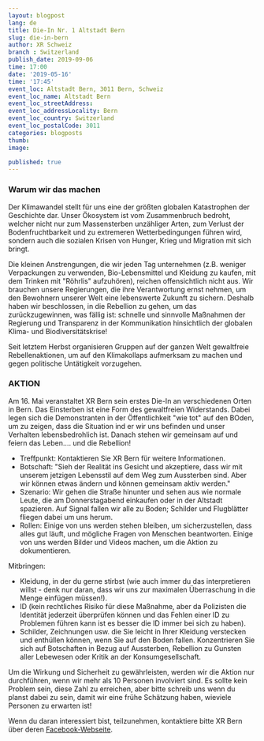```yaml
---
layout: blogpost
lang: de
title: Die-In Nr. 1 Altstadt Bern
slug: die-in-bern
author: XR Schweiz
branch : Switzerland
publish_date: 2019-09-06
time: 17:00
date: '2019-05-16'
time: '17:45'
event_loc: Altstadt Bern, 3011 Bern, Schweiz
event_loc_name: Altstadt Bern
event_loc_streetAddress: 
event_loc_addressLocality: Bern
event_loc_country: Switzerland 
event_loc_postalCode: 3011
categories: blogposts
thumb:
image:

published: true
---
```


### Warum wir das machen 

Der Klimawandel stellt für uns eine der größten globalen Katastrophen der Geschichte dar. Unser Ökosystem ist vom Zusammenbruch bedroht, welcher nicht nur zum Massensterben unzähliger Arten, zum Verlust der Bodenfruchtbarkeit und zu extremeren Wetterbedingungen führen wird, sondern auch die sozialen Krisen von Hunger, Krieg und Migration mit sich bringt.

Die kleinen Anstrengungen, die wir jeden Tag unternehmen (z.B. weniger Verpackungen zu verwenden, Bio-Lebensmittel und Kleidung zu kaufen, mit dem Trinken mit "Röhrlis" aufzuhören), reichen offensichtlich nicht aus. 
Wir brauchen unsere Regierungen, die ihre Verantwortung ernst nehmen, um den Bewohnern unserer Welt eine lebenswerte Zukunft zu sichern.
Deshalb haben wir beschlossen, in die Rebellion zu gehen, um das zurückzugewinnen, was fällig ist: schnelle und sinnvolle Maßnahmen der Regierung und Transparenz in der Kommunikation hinsichtlich der globalen Klima- und Biodiversitätskrise!

Seit letztem Herbst organisieren Gruppen auf der ganzen Welt gewaltfreie Rebellenaktionen, um auf den Klimakollaps aufmerksam zu machen und gegen politische Untätigkeit vorzugehen. 

### AKTION 

Am 16. Mai veranstaltet XR Bern sein erstes Die-In an verschiedenen Orten in Bern. Das Einsterben ist eine Form des gewaltfreien Widerstands. Dabei legen sich die Demonstranten in der Öffentlichkeit "wie tot" auf den BOden, um zu zeigen, dass die Situation ind er wir uns befinden und unser Verhalten lebensbedrohlich ist. Danach stehen wir gemeinsam auf und feiern das Leben.... und die Rebellion! 

- Treffpunkt: Kontaktieren Sie XR Bern für weitere Informationen.
- Botschaft: "Sieh der Realität ins Gesicht und akzeptiere, dass wir mit unserem jetzigen Lebensstil auf dem Weg zum Aussterben sind. Aber wir können etwas ändern und können gemeinsam aktiv werden."
- Szenario: Wir gehen die Straße hinunter und sehen aus wie normale Leute, die am Donnerstagabend einkaufen oder in der Altstadt spazieren. Auf Signal fallen wir alle zu Boden; Schilder und Flugblätter fliegen dabei um uns herum.
- Rollen: Einige von uns werden stehen bleiben, um sicherzustellen, dass alles gut läuft, und mögliche Fragen von Menschen beantworten. Einige von uns werden Bilder und Videos machen, um die Aktion zu dokumentieren.

Mitbringen:
- Kleidung, in der du gerne stirbst (wie auch immer du das interpretieren willst - denk nur daran, dass wir uns zur maximalen Überraschung in die Menge einfügen müssen!).
- ID (kein rechtliches Risiko für diese Maßnahme, aber da Polizisten die Identität jederzeit überprüfen können und das Fehlen einer ID zu Problemen führen kann ist es besser die ID immer bei sich zu haben).
- Schilder, Zeichnungen usw. die Sie leicht in Ihrer Kleidung verstecken und enthüllen können, wenn Sie auf den Boden fallen. Konzentrieren Sie sich auf Botschaften in Bezug auf Aussterben, Rebellion zu Gunsten aller Lebewesen oder Kritik an der Konsumgesellschaft.

Um die Wirkung und Sicherheit zu gewährleisten, werden wir die Aktion nur durchführen, wenn wir mehr als 10 Personen involviert sind. Es sollte kein Problem sein, diese Zahl zu erreichen, aber bitte schreib uns wenn du planst dabei zu sein, damit wir eine frühe Schätzung haben, wieviele Personen zu erwarten ist!

Wenn du daran interessiert bist, teilzunehmen, kontaktiere bitte XR Bern über deren [Facebook-Webseite](https://www.facebook.com/XRBern/).
